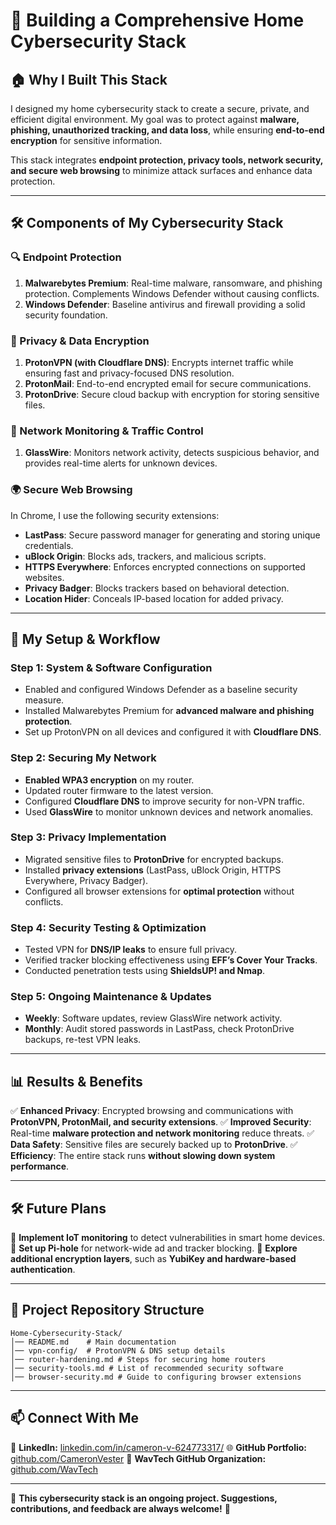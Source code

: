 # 🔐 Building a Comprehensive Home Cybersecurity Stack

## **🏠 Why I Built This Stack**
I designed my home cybersecurity stack to create a secure, private, and efficient digital environment. My goal was to protect against **malware, phishing, unauthorized tracking, and data loss**, while ensuring **end-to-end encryption** for sensitive information. 

This stack integrates **endpoint protection, privacy tools, network security, and secure web browsing** to minimize attack surfaces and enhance data protection.

---

## **🛠️ Components of My Cybersecurity Stack**

### **🔍 Endpoint Protection**
1. **Malwarebytes Premium**: Real-time malware, ransomware, and phishing protection. Complements Windows Defender without causing conflicts.
2. **Windows Defender**: Baseline antivirus and firewall providing a solid security foundation.

### **🔐 Privacy & Data Encryption**
1. **ProtonVPN (with Cloudflare DNS)**: Encrypts internet traffic while ensuring fast and privacy-focused DNS resolution.
2. **ProtonMail**: End-to-end encrypted email for secure communications.
3. **ProtonDrive**: Secure cloud backup with encryption for storing sensitive files.

### **📡 Network Monitoring & Traffic Control**
1. **GlassWire**: Monitors network activity, detects suspicious behavior, and provides real-time alerts for unknown devices.

### **🌍 Secure Web Browsing**
In Chrome, I use the following security extensions:
- **LastPass**: Secure password manager for generating and storing unique credentials.
- **uBlock Origin**: Blocks ads, trackers, and malicious scripts.
- **HTTPS Everywhere**: Enforces encrypted connections on supported websites.
- **Privacy Badger**: Blocks trackers based on behavioral detection.
- **Location Hider**: Conceals IP-based location for added privacy.

---

## **🔧 My Setup & Workflow**

### **Step 1: System & Software Configuration**
- Enabled and configured Windows Defender as a baseline security measure.
- Installed Malwarebytes Premium for **advanced malware and phishing protection**.
- Set up ProtonVPN on all devices and configured it with **Cloudflare DNS**.

### **Step 2: Securing My Network**
- **Enabled WPA3 encryption** on my router.
- Updated router firmware to the latest version.
- Configured **Cloudflare DNS** to improve security for non-VPN traffic.
- Used **GlassWire** to monitor unknown devices and network anomalies.

### **Step 3: Privacy Implementation**
- Migrated sensitive files to **ProtonDrive** for encrypted backups.
- Installed **privacy extensions** (LastPass, uBlock Origin, HTTPS Everywhere, Privacy Badger).
- Configured all browser extensions for **optimal protection** without conflicts.

### **Step 4: Security Testing & Optimization**
- Tested VPN for **DNS/IP leaks** to ensure full privacy.
- Verified tracker blocking effectiveness using **EFF’s Cover Your Tracks**.
- Conducted penetration tests using **ShieldsUP! and Nmap**.

### **Step 5: Ongoing Maintenance & Updates**
- **Weekly**: Software updates, review GlassWire network activity.
- **Monthly**: Audit stored passwords in LastPass, check ProtonDrive backups, re-test VPN leaks.

---

## **📊 Results & Benefits**
✅ **Enhanced Privacy**: Encrypted browsing and communications with **ProtonVPN, ProtonMail, and security extensions**.
✅ **Improved Security**: Real-time **malware protection and network monitoring** reduce threats.
✅ **Data Safety**: Sensitive files are securely backed up to **ProtonDrive**.
✅ **Efficiency**: The entire stack runs **without slowing down system performance**.

---

## **🛠️ Future Plans**
🔹 **Implement IoT monitoring** to detect vulnerabilities in smart home devices.
🔹 **Set up Pi-hole** for network-wide ad and tracker blocking.
🔹 **Explore additional encryption layers**, such as **YubiKey and hardware-based authentication**.

---

## 📁 **Project Repository Structure**
```
Home-Cybersecurity-Stack/
│── README.md    # Main documentation
│── vpn-config/  # ProtonVPN & DNS setup details
│── router-hardening.md # Steps for securing home routers
│── security-tools.md # List of recommended security software
│── browser-security.md # Guide to configuring browser extensions
```

---

## **📫 Connect With Me**
💼 **LinkedIn:** [linkedin.com/in/cameron-v-624773317/](https://www.linkedin.com/in/cameron-v-624773317/)
🌐 **GitHub Portfolio:** [github.com/CameronVester](https://github.com/CameronVester)
🚀 **WavTech GitHub Organization:** [github.com/WavTech](https://github.com/WavTech)

---

🚀 **This cybersecurity stack is an ongoing project. Suggestions, contributions, and feedback are always welcome!** 🔐
